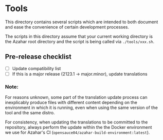 # Tools

This directory contains several scripts which are intended to both document and ease the convenience of certain development processes.

The scripts in this directory assume that your current working directory is the Azahar root directory and the script is being called via `./tools/xxx.sh`.

## Pre-release checklist

- [ ] Update compatibility list
- [ ] If this is a major release (2123.1 -> major.minor), update translations

### Note:

For reasons unknown, some part of the translation update process can inexplicably produce files with different content depending on the environment in which it is running, even when using the same version of the tool and the same distro.

For consistency, when updating the translations to be committed to the repository, always perform the update within the the Docker environment we use for Azahar's CI (`opensauce04/azahar-build-environment:latest`).
